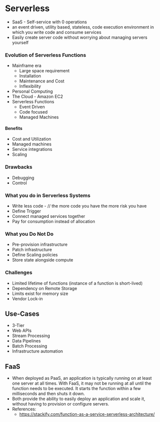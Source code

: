 # Serverless
- SaaS - Self-service with 0 operations
- an event driven, utility based, stateless, code execution environment in which you write code and consume services
- Easily create server code without worrying about managing servers yourself

### Evolution of Serverless Functions
- Mainframe era
    - Large space requirement
    - Installation
    - Maintenance and Cost
    - Inflexibility
- Personal Computing
- The Cloud - Amazon EC2
- Serverless Functions
    - Event Driven
    - Code focused
    - Managed Machines

#### Benefits
- Cost and Utilization
- Managed machines
- Service integrations
- Scaling

### Drawbacks
- Debugging
- Control

### What you do in Serverless Systems
- Write less code - // the more code you have the more risk you have
- Define Trigger
- Connect managed services together
- Pay for consumption instead of allocation

### What you Do Not Do
- Pre-provision infrastructure
- Patch infrastructure
- Define Scaling policies
- Store state alongside compute

### Challenges
- Limited lifetime of functions (instance of a function is short-lived)
- Dependency on Remote Storage
- Limits exist for memory size
- Vendor Lock-in

## Use-Cases
- 3-Tier
- Web APIs
- Stream Processing
- Data Pipelines
- Batch Processing
- Infrastructure automation

## FaaS
- When deployed as PaaS, an application is typically running on at least one server at all times. With FaaS, it may not be running at all until the function needs to be executed. It starts the function within a few milliseconds and then shuts it down.
- Both provide the ability to easily deploy an application and scale it, without having to provision or configure servers.
- References:
    - https://stackify.com/function-as-a-service-serverless-architecture/
